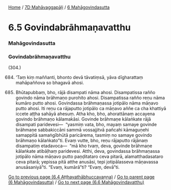 
[Home](/) / [7D Mahāvaggapāḷi](../../7D.md) / [6 Mahāgovindasutta](../6.md)

# 6.5 Govindabrāhmaṇavatthu

### Mahāgovindasutta

### Govindabrāhmaṇavatthu

(304.)

684. ‘Taṃ kiṃ maññanti, bhonto devā tāvatiṃsā, yāva dīgharattaṃ mahāpaññova so bhagavā ahosi.

685. Bhūtapubbaṃ, bho, rājā disampati nāma ahosi. Disampatissa rañño govindo nāma brāhmaṇo purohito ahosi. Disampatissa rañño reṇu nāma kumāro putto ahosi. Govindassa brāhmaṇassa jotipālo nāma māṇavo putto ahosi. Iti reṇu ca rājaputto jotipālo ca māṇavo aññe ca cha khattiyā iccete aṭṭha sahāyā ahesuṃ. Atha kho, bho, ahorattānaṃ accayena govindo brāhmaṇo kālamakāsi. Govinde brāhmaṇe kālaṅkate rājā disampati paridevesi—  “yasmiṃ vata, bho, mayaṃ samaye govinde brāhmaṇe sabbakiccāni sammā vossajjitvā pañcahi kāmaguṇehi samappitā samaṅgībhūtā paricārema, tasmiṃ no samaye govindo brāhmaṇo kālaṅkato”ti. Evaṃ vutte, bho, reṇu rājaputto rājānaṃ disampatiṃ etadavoca—  “mā kho tvaṃ, deva, govinde brāhmaṇe kālaṅkate atibāḷhaṃ paridevesi. Atthi, deva, govindassa brāhmaṇassa jotipālo nāma māṇavo putto paṇḍitataro ceva pitarā, alamatthadasataro ceva pitarā; yepissa pitā atthe anusāsi, tepi jotipālasseva māṇavassa anusāsaniyā”ti. “Evaṃ, kumārā”ti? “Evaṃ, devā”ti.

[Go to previous page (6.4 Aṭṭhayathābhuccavaṇṇa)](6.4.md) / [Go to parent page (6 Mahāgovindasutta)](../6.md) / [Go to next page (6.6 Mahāgovindavatthu)](6.6.md)


